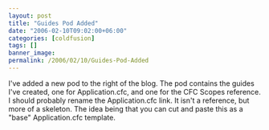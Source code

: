 ```yaml
---
layout: post
title: "Guides Pod Added"
date: "2006-02-10T09:02:00+06:00"
categories: [coldfusion]
tags: []
banner_image: 
permalink: /2006/02/10/Guides-Pod-Added
---
```


I've added a new pod to the right of the blog. The pod contains the guides I've created, one for Application.cfc, and one for the CFC Scopes reference. I should probably rename the Application.cfc link. It isn't a reference, but more of a skeleton. The idea being that you can cut and paste this as a "base" Application.cfc template.